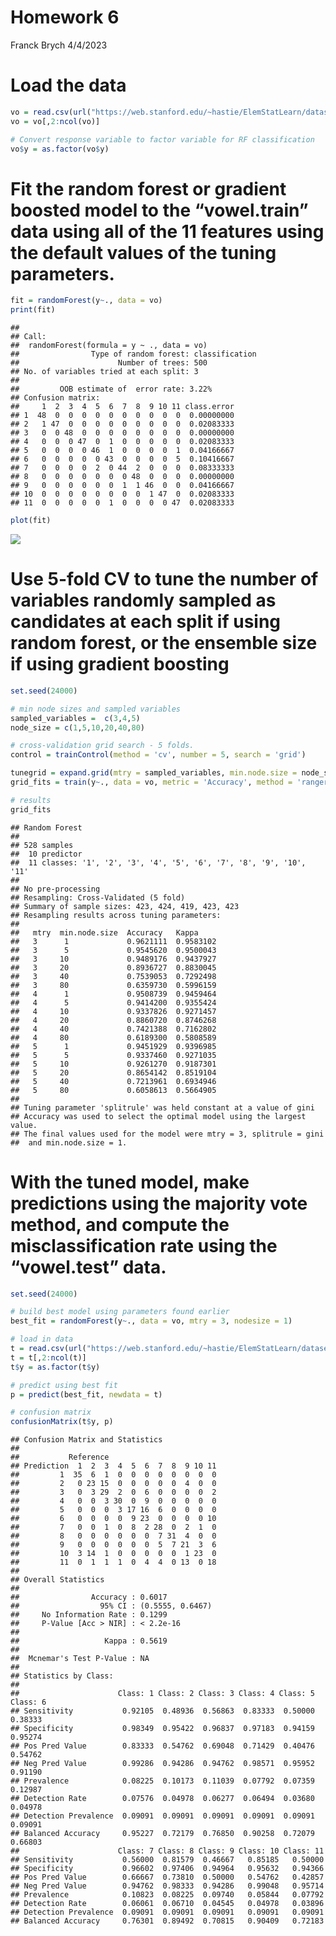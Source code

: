 Homework 6
================
Franck Brych
4/4/2023

# Load the data

``` r
vo = read.csv(url("https://web.stanford.edu/~hastie/ElemStatLearn/datasets/vowel.train"))
vo = vo[,2:ncol(vo)]

# Convert response variable to factor variable for RF classification
vo$y = as.factor(vo$y)
```

# Fit the random forest or gradient boosted model to the “vowel.train” data using all of the 11 features using the default values of the tuning parameters.

``` r
fit = randomForest(y~., data = vo)
print(fit)
```

    ## 
    ## Call:
    ##  randomForest(formula = y ~ ., data = vo) 
    ##                Type of random forest: classification
    ##                      Number of trees: 500
    ## No. of variables tried at each split: 3
    ## 
    ##         OOB estimate of  error rate: 3.22%
    ## Confusion matrix:
    ##     1  2  3  4  5  6  7  8  9 10 11 class.error
    ## 1  48  0  0  0  0  0  0  0  0  0  0  0.00000000
    ## 2   1 47  0  0  0  0  0  0  0  0  0  0.02083333
    ## 3   0  0 48  0  0  0  0  0  0  0  0  0.00000000
    ## 4   0  0  0 47  0  1  0  0  0  0  0  0.02083333
    ## 5   0  0  0  0 46  1  0  0  0  0  1  0.04166667
    ## 6   0  0  0  0  0 43  0  0  0  0  5  0.10416667
    ## 7   0  0  0  0  2  0 44  2  0  0  0  0.08333333
    ## 8   0  0  0  0  0  0  0 48  0  0  0  0.00000000
    ## 9   0  0  0  0  0  0  1  1 46  0  0  0.04166667
    ## 10  0  0  0  0  0  0  0  0  1 47  0  0.02083333
    ## 11  0  0  0  0  0  1  0  0  0  0 47  0.02083333

``` r
plot(fit)
```

![](Homework6_files/figure-gfm/unnamed-chunk-2-1.png)<!-- -->

# Use 5-fold CV to tune the number of variables randomly sampled as candidates at each split if using random forest, or the ensemble size if using gradient boosting

``` r
set.seed(24000)

# min node sizes and sampled variables
sampled_variables =  c(3,4,5)
node_size = c(1,5,10,20,40,80)

# cross-validation grid search - 5 folds.
control = trainControl(method = 'cv', number = 5, search = 'grid')

tunegrid = expand.grid(mtry = sampled_variables, min.node.size = node_size, splitrule = 'gini')
grid_fits = train(y~., data = vo, metric = 'Accuracy', method = 'ranger',tuneGrid=tunegrid, trControl=control)

# results
grid_fits
```

    ## Random Forest 
    ## 
    ## 528 samples
    ##  10 predictor
    ##  11 classes: '1', '2', '3', '4', '5', '6', '7', '8', '9', '10', '11' 
    ## 
    ## No pre-processing
    ## Resampling: Cross-Validated (5 fold) 
    ## Summary of sample sizes: 423, 424, 419, 423, 423 
    ## Resampling results across tuning parameters:
    ## 
    ##   mtry  min.node.size  Accuracy   Kappa    
    ##   3      1             0.9621111  0.9583102
    ##   3      5             0.9545620  0.9500043
    ##   3     10             0.9489176  0.9437927
    ##   3     20             0.8936727  0.8830045
    ##   3     40             0.7539053  0.7292498
    ##   3     80             0.6359730  0.5996159
    ##   4      1             0.9508739  0.9459464
    ##   4      5             0.9414200  0.9355424
    ##   4     10             0.9337826  0.9271457
    ##   4     20             0.8860720  0.8746268
    ##   4     40             0.7421388  0.7162802
    ##   4     80             0.6189300  0.5808589
    ##   5      1             0.9451929  0.9396985
    ##   5      5             0.9337460  0.9271035
    ##   5     10             0.9261270  0.9187301
    ##   5     20             0.8654142  0.8519104
    ##   5     40             0.7213961  0.6934946
    ##   5     80             0.6058613  0.5664905
    ## 
    ## Tuning parameter 'splitrule' was held constant at a value of gini
    ## Accuracy was used to select the optimal model using the largest value.
    ## The final values used for the model were mtry = 3, splitrule = gini
    ##  and min.node.size = 1.

# With the tuned model, make predictions using the majority vote method, and compute the misclassification rate using the “vowel.test” data.

``` r
set.seed(24000)

# build best model using parameters found earlier
best_fit = randomForest(y~., data = vo, mtry = 3, nodesize = 1)

# load in data
t = read.csv(url("https://web.stanford.edu/~hastie/ElemStatLearn/datasets/vowel.test"))
t = t[,2:ncol(t)]
t$y = as.factor(t$y)

# predict using best fit
p = predict(best_fit, newdata = t)

# confusion matrix
confusionMatrix(t$y, p)
```

    ## Confusion Matrix and Statistics
    ## 
    ##           Reference
    ## Prediction  1  2  3  4  5  6  7  8  9 10 11
    ##         1  35  6  1  0  0  0  0  0  0  0  0
    ##         2   0 23 15  0  0  0  0  0  4  0  0
    ##         3   0  3 29  2  0  6  0  0  0  0  2
    ##         4   0  0  3 30  0  9  0  0  0  0  0
    ##         5   0  0  0  3 17 16  6  0  0  0  0
    ##         6   0  0  0  0  9 23  0  0  0  0 10
    ##         7   0  0  1  0  8  2 28  0  2  1  0
    ##         8   0  0  0  0  0  0  7 31  4  0  0
    ##         9   0  0  0  0  0  0  5  7 21  3  6
    ##         10  3 14  1  0  0  0  0  0  1 23  0
    ##         11  0  1  1  1  0  4  4  0 13  0 18
    ## 
    ## Overall Statistics
    ##                                           
    ##                Accuracy : 0.6017          
    ##                  95% CI : (0.5555, 0.6467)
    ##     No Information Rate : 0.1299          
    ##     P-Value [Acc > NIR] : < 2.2e-16       
    ##                                           
    ##                   Kappa : 0.5619          
    ##                                           
    ##  Mcnemar's Test P-Value : NA              
    ## 
    ## Statistics by Class:
    ## 
    ##                      Class: 1 Class: 2 Class: 3 Class: 4 Class: 5 Class: 6
    ## Sensitivity           0.92105  0.48936  0.56863  0.83333  0.50000  0.38333
    ## Specificity           0.98349  0.95422  0.96837  0.97183  0.94159  0.95274
    ## Pos Pred Value        0.83333  0.54762  0.69048  0.71429  0.40476  0.54762
    ## Neg Pred Value        0.99286  0.94286  0.94762  0.98571  0.95952  0.91190
    ## Prevalence            0.08225  0.10173  0.11039  0.07792  0.07359  0.12987
    ## Detection Rate        0.07576  0.04978  0.06277  0.06494  0.03680  0.04978
    ## Detection Prevalence  0.09091  0.09091  0.09091  0.09091  0.09091  0.09091
    ## Balanced Accuracy     0.95227  0.72179  0.76850  0.90258  0.72079  0.66803
    ##                      Class: 7 Class: 8 Class: 9 Class: 10 Class: 11
    ## Sensitivity           0.56000  0.81579  0.46667   0.85185   0.50000
    ## Specificity           0.96602  0.97406  0.94964   0.95632   0.94366
    ## Pos Pred Value        0.66667  0.73810  0.50000   0.54762   0.42857
    ## Neg Pred Value        0.94762  0.98333  0.94286   0.99048   0.95714
    ## Prevalence            0.10823  0.08225  0.09740   0.05844   0.07792
    ## Detection Rate        0.06061  0.06710  0.04545   0.04978   0.03896
    ## Detection Prevalence  0.09091  0.09091  0.09091   0.09091   0.09091
    ## Balanced Accuracy     0.76301  0.89492  0.70815   0.90409   0.72183
